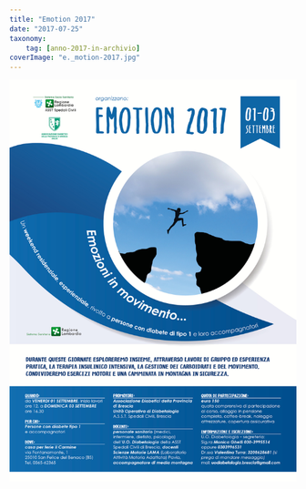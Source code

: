 ```yaml
---
title: "Emotion 2017"
date: "2017-07-25"
taxonomy: 
    tag: [anno-2017-in-archivio]
coverImage: "e._motion-2017.jpg"
---
```


![](images/e._motion-2017.jpg)
